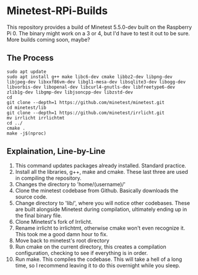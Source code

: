 # Minetest-RPi-Builds
This repository provides a build of Minetest 5.5.0-dev built on the Raspberry Pi 0.
The binary might work on a 3 or 4, but I'd have to test it out to be sure.
More builds coming soon, maybe?

## The Process

	sudo apt update
	sudo apt install g++ make libc6-dev cmake libbz2-dev libpng-dev libjpeg-dev libxxf86vm-dev libgl1-mesa-dev libsqlite3-dev libogg-dev libvorbis-dev libopenal-dev libcurl4-gnutls-dev libfreetype6-dev zlib1g-dev libgmp-dev libjsoncpp-dev libzstd-dev
	cd
	git clone --depth=1 https://github.com/minetest/minetest.git
	cd minetest/lib
	git clone --depth=1 https://github.com/minetest/irrlicht.git
	mv irrlicht irrlichtmt
	cd ../
	cmake .
	make -j$(nproc)

## Explaination, Line-by-Line

1. This command updates packages already installed. Standard practice.
2. Install all the libraries, g++, make and cmake. These last three are used in compiling the repository.
3. Changes the directory to 'home/(username)/'
4. Clone the minetest codebase from Github. Basically downloads the source code.
5. Change directory to 'lib/', where you will notice other codebases. These are built alongside Minetest during compilation, ultimately ending up in the final binary file.
6. Clone Minetest's fork of Irrlicht.
7. Rename irrlicht to irrlichtmt, otherwise cmake won't even recognize it. This took me a good damn hour to fix.
8. Move back to minetest's root directory
9. Run cmake on the current directory, this creates a compilation configuration, checking to see if everything is in order.
10. Run make. This compiles the codebase. This will take a hell of a long time, so I recommend leaving it to do this overnight while you sleep.
